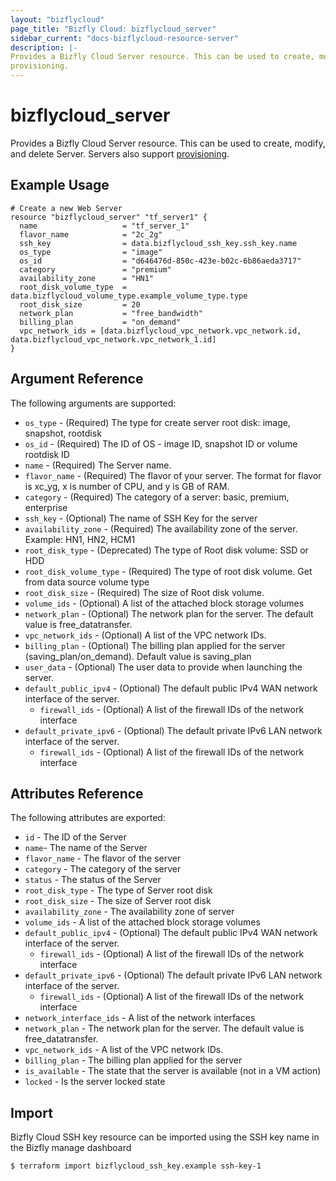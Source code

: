 ```yaml
---
layout: "bizflycloud"
page_title: "Bizfly Cloud: bizflycloud_server"
sidebar_current: "docs-bizflycloud-resource-server"
description: |-
Provides a Bizfly Cloud Server resource. This can be used to create, modify, and delete Servers. Servers also support
provisioning.
---
```


# bizflycloud\_server

Provides a Bizfly Cloud Server resource. This can be used to create,
modify, and delete Server. Servers also support
[provisioning](/docs/provisioners/index.html).

## Example Usage

```hcl
# Create a new Web Server
resource "bizflycloud_server" "tf_server1" {
  name                   = "tf_server_1"
  flavor_name            = "2c_2g"
  ssh_key                = data.bizflycloud_ssh_key.ssh_key.name
  os_type                = "image"
  os_id                  = "d646476d-850c-423e-b02c-6b86aeda3717"
  category               = "premium"
  availability_zone      = "HN1"
  root_disk_volume_type  = data.bizflycloud_volume_type.example_volume_type.type
  root_disk_size         = 20
  network_plan           = "free_bandwidth"
  billing_plan           = "on_demand"
  vpc_network_ids = [data.bizflycloud_vpc_network.vpc_network.id, data.bizflycloud_vpc_network.vpc_network_1.id]
}
```

## Argument Reference

The following arguments are supported:

* `os_type` - (Required) The type for create server root disk: image, snapshot, rootdisk
* `os_id` - (Required) The ID of OS - image ID, snapshot ID or volume rootdisk ID
* `name` - (Required) The Server name.
* `flavor_name` - (Required) The flavor of your server. The format for flavor is xc_yg, x is number of CPU, and y is GB
  of RAM.
* `category` - (Required) The category of a server: basic, premium, enterprise
* `ssh_key` - (Optional) The name of SSH Key for the server
* `availability_zone` - (Required) The availability zone of the server. Example: HN1, HN2, HCM1
* `root_disk_type` - (Deprecated) The type of Root disk volume: SSD or HDD
* `root_disk_volume_type` - (Required) The type of root disk volume. Get from data source volume type
* `root_disk_size` - (Required) The size of Root disk volume.
* `volume_ids` - (Optional) A list of the attached block storage volumes
* `network_plan` - (Optional) The network plan for the server. The default value is free_datatransfer.
* `vpc_network_ids` - (Optional) A list of the VPC network IDs.
* `billing_plan` - (Optional) The billing plan applied for the server (saving_plan/on_demand). Default value is
  saving_plan
* `user_data` - (Optional) The user data to provide when launching the server.
* `default_public_ipv4` - (Optional) The default public IPv4 WAN network interface of the server.
  - `firewall_ids` - (Optional) A list of the firewall IDs of the network interface
* `default_private_ipv6` - (Optional) The default private IPv6 LAN network interface of the server.
  - `firewall_ids` - (Optional) A list of the firewall IDs of the network interface

## Attributes Reference

The following attributes are exported:

* `id` - The ID of the Server
* `name`- The name of the Server
* `flavor_name` - The flavor of the server
* `category` - The category of the server
* `status` - The status of the Server
* `root_disk_type` - The type of Server root disk
* `root_disk_size` - The size of Server root disk
* `availability_zone` - The availability zone of server
* `volume_ids` - A list of the attached block storage volumes
* `default_public_ipv4` - (Optional) The default public IPv4 WAN network interface of the server.
  - `firewall_ids` - (Optional) A list of the firewall IDs of the network interface
* `default_private_ipv6` - (Optional) The default private IPv6 LAN network interface of the server.
  - `firewall_ids` - (Optional) A list of the firewall IDs of the network interface
* `network_interface_ids` - A list of the network interfaces
* `network_plan` - The network plan for the server. The default value is free_datatransfer.
* `vpc_network_ids` - A list of the VPC network IDs.
* `billing_plan` - The billing plan applied for the server
* `is_available` - The state that the server is available (not in a VM action)
* `locked` - Is the server locked state

## Import

Bizfly Cloud SSH key resource can be imported using the SSH key name in the Bizfly manage dashboard

```
$ terraform import bizflycloud_ssh_key.example ssh-key-1
```